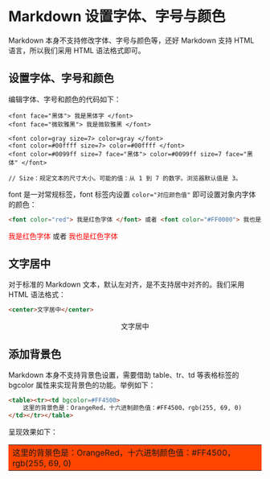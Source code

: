 # Markdown 设置字体、字号与颜色

Markdown 本身不支持修改字体、字号与颜色等，还好 Markdown 支持 HTML 语言，所以我们采用 HTML 语法格式即可。

## 设置字体、字号和颜色

编辑字体、字号和颜色的代码如下：

    <font face="黑体"> 我是黑体字 </font>
    <font face="微软雅黑"> 我是微软雅黑 </font>
    
    <font color=gray size=7> color=gray </font>
    <font color=#00ffff size=7> color=#00ffff </font>
    <font color=#0099ff size=7 face="黑体"> color=#0099ff size=7 face="黑体" </font>
    
    // Size：规定文本的尺寸大小。可能的值：从 1 到 7 的数字。浏览器默认值是 3。

font 是一对常规标签，font 标签内设置 `color="对应颜色值"` 即可设置对象内字体的颜色：

```markdown
<font color="red"> 我是红色字体 </font> 或者 <font color="#FF0000"> 我也是红色字体 </font> 
```

<font color="red"> 我是红色字体 </font> 或者 <font color="#FF0000"> 我也是红色字体 </font>

## 文字居中

对于标准的 Markdown 文本，默认左对齐，是不支持居中对齐的。我们采用 HTML 语法格式：

```markdown
<center>文字居中</center>
```

<center>文字居中</center>

## 添加背景色

Markdown 本身不支持背景色设置，需要借助 table、tr、td 等表格标签的 bgcolor 属性来实现背景色的功能。举例如下：

```markdown
<table><tr><td bgcolor=#FF4500>
    这里的背景色是：OrangeRed，十六进制颜色值：#FF4500，rgb(255, 69, 0)
</td></tr></table>
```

呈现效果如下：

<table><tr><td bgcolor=#FF4500>
    这里的背景色是：OrangeRed，十六进制颜色值：#FF4500，rgb(255, 69, 0)
</td></tr></table>
